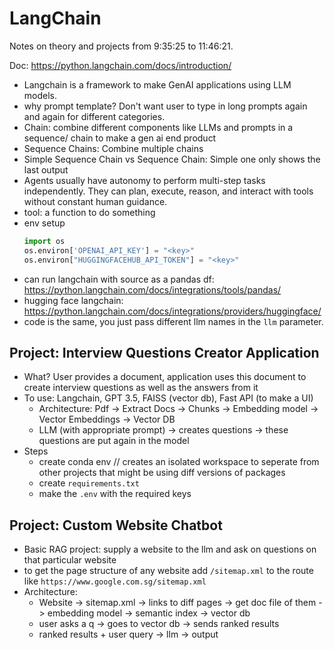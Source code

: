 # LangChain
Notes on theory and projects from 9:35:25 to 11:46:21.

Doc: https://python.langchain.com/docs/introduction/
- Langchain is a framework to make GenAI applications using LLM models.
- why prompt template? Don't want user to type in long prompts again and again for different categories.
- Chain: combine different components like LLMs and prompts in a sequence/ chain to make a gen ai end product
- Sequence Chains: Combine multiple chains
- Simple Sequence Chain vs Sequence Chain: Simple one only shows the last output
- Agents usually have autonomy to perform multi-step tasks independently. They can plan, execute, reason, and interact with tools without constant human guidance.
- tool: a function to do something
- env setup
    ```python
    import os
    os.environ['OPENAI_API_KEY'] = "<key>"
    os.environ["HUGGINGFACEHUB_API_TOKEN"] = "<key>"
    ```
- can run langchain with source as a pandas df: https://python.langchain.com/docs/integrations/tools/pandas/
- hugging face langchain: https://python.langchain.com/docs/integrations/providers/huggingface/
- code is the same, you just pass different llm names in the `llm` parameter.

## Project: Interview Questions Creator Application
- What? User provides a document, application uses this document to create interview questions as well as the answers from it
- To use: Langchain, GPT 3.5, FAISS (vector db), Fast API (to make a UI)
    - Architecture: Pdf -> Extract Docs -> Chunks -> Embedding model -> Vector Embeddings -> Vector DB
    - LLM (with appropriate prompt) -> creates questions -> these questions are put again in the model
- Steps
    - create conda env // creates an isolated workspace to seperate from other projects that might be using diff versions of packages
    - create `requirements.txt`
    - make the `.env` with the required keys

## Project: Custom Website Chatbot 
- Basic RAG project: supply a website to the llm and ask on questions on that particular website
- to get the page structure of any website add `/sitemap.xml` to the route like `https://www.google.com.sg/sitemap.xml`
- Architecture: 
    - Website -> sitemap.xml -> links to diff pages -> get doc file of them -> embedding model -> semantic index -> vector db
    - user asks a q -> goes to vector db -> sends ranked results
    - ranked results + user query -> llm -> output

